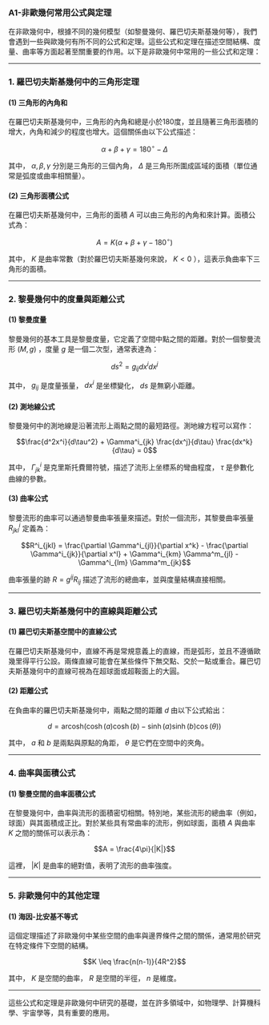 ### **A1-非歐幾何常用公式與定理**

在非歐幾何中，根據不同的幾何模型（如黎曼幾何、羅巴切夫斯基幾何等），我們會遇到一些與歐幾何有所不同的公式和定理。這些公式和定理在描述空間結構、度量、曲率等方面起著至關重要的作用。以下是非歐幾何中常用的一些公式和定理：

---

### **1. 羅巴切夫斯基幾何中的三角形定理**

#### **(1) 三角形的內角和**

在羅巴切夫斯基幾何中，三角形的內角和總是小於180度，並且隨著三角形面積的增大，內角和減少的程度也增大。這個關係由以下公式描述：


```math
\alpha + \beta + \gamma = 180^\circ - \Delta
```


其中， $`\alpha, \beta, \gamma`$  分別是三角形的三個內角， $`\Delta`$  是三角形所圍成區域的面積（單位通常是弧度或曲率相關量）。

#### **(2) 三角形面積公式**

在羅巴切夫斯基幾何中，三角形的面積  $`A`$  可以由三角形的內角和來計算。面積公式為：


```math
A = K(\alpha + \beta + \gamma - 180^\circ)
```


其中， $`K`$  是曲率常數（對於羅巴切夫斯基幾何來說， $`K < 0`$ ），這表示負曲率下三角形的面積。

---

### **2. 黎曼幾何中的度量與距離公式**

#### **(1) 黎曼度量**

黎曼幾何的基本工具是黎曼度量，它定義了空間中點之間的距離。對於一個黎曼流形  $`(M, g)`$ ，度量  $`g`$  是一個二次型，通常表達為：


```math
ds^2 = g_{ij} dx^i dx^j
```


其中， $`g_{ij}`$  是度量張量， $`dx^i`$  是坐標變化， $`ds`$  是無窮小距離。

#### **(2) 測地線公式**

黎曼幾何中的測地線是沿著流形上兩點之間的最短路徑。測地線方程可以寫作：


```math
\frac{d^2x^i}{d\tau^2} + \Gamma^i_{jk} \frac{dx^j}{d\tau} \frac{dx^k}{d\tau} = 0
```


其中， $`\Gamma^i_{jk}`$  是克里斯托費爾符號，描述了流形上坐標系的彎曲程度， $`\tau`$  是參數化曲線的參數。

#### **(3) 曲率公式**

黎曼流形的曲率可以通過黎曼曲率張量來描述。對於一個流形，其黎曼曲率張量  $`R^i_{jkl}`$  定義為：


```math
R^i_{jkl} = \frac{\partial \Gamma^i_{jl}}{\partial x^k} - \frac{\partial \Gamma^i_{jk}}{\partial x^l} + \Gamma^i_{km} \Gamma^m_{jl} - \Gamma^i_{lm} \Gamma^m_{jk}
```


曲率張量的跡  $`R = g^{ij} R_{ij}`$  描述了流形的總曲率，並與度量結構直接相關。

---

### **3. 羅巴切夫斯基幾何中的直線與距離公式**

#### **(1) 羅巴切夫斯基空間中的直線公式**

在羅巴切夫斯基幾何中，直線不再是常規意義上的直線，而是弧形，並且不遵循歐幾里得平行公設。兩條直線可能會在某些條件下無交點、交於一點或重合。羅巴切夫斯基幾何中的直線可視為在超球面或超鞍面上的大圓。

#### **(2) 距離公式**

在負曲率的羅巴切夫斯基幾何中，兩點之間的距離  $`d`$  由以下公式給出：


```math
d = \text{arcosh}\left( \cosh(a) \cosh(b) - \sinh(a) \sinh(b) \cos(\theta) \right)
```


其中， $`a`$  和  $`b`$  是兩點與原點的角距， $`\theta`$  是它們在空間中的夾角。

---

### **4. 曲率與面積公式**

#### **(1) 黎曼空間的曲率面積公式**

在黎曼幾何中，曲率與流形的面積密切相關。特別地，某些流形的總曲率（例如，球面）與其面積成正比。對於某些具有常曲率的流形，例如球面，面積  $`A`$  與曲率  $`K`$  之間的關係可以表示為：


```math
A = \frac{4\pi}{|K|}
```


這裡， $`|K|`$  是曲率的絕對值，表明了流形的曲率強度。

---

### **5. 非歐幾何中的其他定理**

#### **(1) 海因-比安基不等式**

這個定理描述了非歐幾何中某些空間的曲率與邊界條件之間的關係，通常用於研究在特定條件下空間的結構。


```math
K \leq \frac{n(n-1)}{4R^2}
```


其中， $`K`$  是空間的曲率， $`R`$  是空間的半徑， $`n`$  是維度。

---

這些公式和定理是非歐幾何中研究的基礎，並在許多領域中，如物理學、計算機科學、宇宙學等，具有重要的應用。
